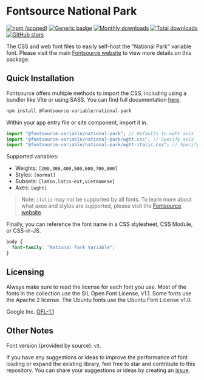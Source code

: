 # Fontsource National Park

[![npm (scoped)](https://img.shields.io/npm/v/@fontsource-variable/national-park?color=brightgreen)](https://www.npmjs.com/package/@fontsource-variable/national-park) [![Generic badge](https://img.shields.io/badge/fontsource-passing-brightgreen)](https://github.com/fontsource/fontsource) [![Monthly downloads](https://badgen.net/npm/dm/@fontsource-variable/national-park)](https://github.com/fontsource/fontsource) [![Total downloads](https://badgen.net/npm/dt/@fontsource-variable/national-park)](https://github.com/fontsource/fontsource) [![GitHub stars](https://img.shields.io/github/stars/fontsource/fontsource.svg?style=social&label=Star)](https://github.com/fontsource/fontsource/stargazers)

The CSS and web font files to easily self-host the “National Park” variable font. Please visit the main [Fontsource website](https://fontsource.org/fonts/national-park) to view more details on this package.

## Quick Installation

Fontsource offers multiple methods to import the CSS, including using a bundler like Vite or using SASS. You can find full documentation [here](https://fontsource.org/docs/getting-started/introduction).

```javascript
npm install @fontsource-variable/national-park
```

Within your app entry file or site component, import it in.

```javascript
import "@fontsource-variable/national-park"; // Defaults to wght axis
import "@fontsource-variable/national-park/wght.css"; // Specify axis
import "@fontsource-variable/national-park/wght-italic.css"; // Specify axis and style
```

Supported variables:
- Weights: `[200,300,400,500,600,700,800]`
- Styles: `[normal]`
- Subsets: `[latin,latin-ext,vietnamese]`
- Axes: `[wght]`

> Note: `italic` may not be supported by all fonts. To learn more about what axes and styles are supported, please visit the [Fontsource website](https://fontsource.org/fonts/national-park).

Finally, you can reference the font name in a CSS stylesheet, CSS Module, or CSS-in-JS.

```css
body {
  font-family: "National Park Variable";
}
```

## Licensing
Always make sure to read the license for each font you use. Most of the fonts in the collection use the SIL Open Font License, v1.1. Some fonts use the Apache 2 license. The Ubuntu fonts use the Ubuntu Font License v1.0.

Google Inc.
[OFL-1.1](http://scripts.sil.org/OFL)

## Other Notes
Font version (provided by source): `v3`.

If you have any suggestions or ideas to improve the performance of font loading or expand the existing library, feel free to star and contribute to this repository. You can share your suggestions or ideas by creating an [issue](https://github.com/fontsource/fontsource/issues).